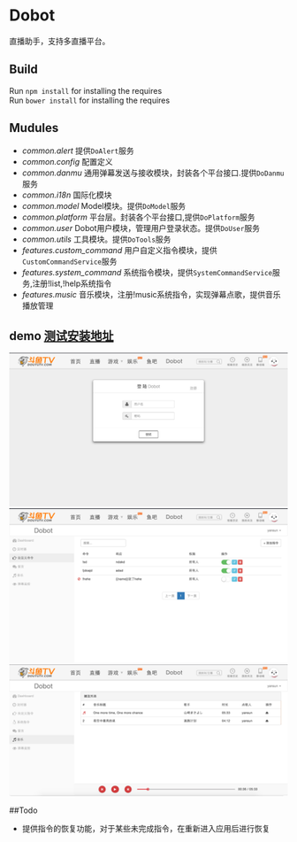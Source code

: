 # Dobot
直播助手，支持多直播平台。

## Build

Run `npm install` for installing the requires  
Run `bower install` for installing the requires  

## Mudules

- *common.alert*
  提供`DoAlert`服务
- *common.config*
  配置定义
- *common.danmu*
  通用弹幕发送与接收模块，封装各个平台接口.提供`DoDanmu`服务
- *common.i18n*
  国际化模块
- *common.model*
  Model模块。提供`DoModel`服务
- *common.platform*
  平台层。封装各个平台接口,提供`DoPlatform`服务
- *common.user*
  Dobot用户模块，管理用户登录状态。提供`DoUser`服务
- *common.utils*
  工具模块。提供`DoTools`服务
- *features.custom_command*
  用户自定义指令模块，提供`CustomCommandService`服务
- *features.system_command*
  系统指令模块，提供`SystemCommandService`服务,注册!list,!help系统指令
- *features.music*
  音乐模块，注册!music系统指令，实现弹幕点歌，提供音乐播放管理

## demo [测试安装地址](http://mygintama.sinaapp.com/)

![image](https://raw.githubusercontent.com/alexayan/dobot/master/demo/login.png)
![image](https://raw.githubusercontent.com/alexayan/dobot/master/demo/commands.png)
![image](https://raw.githubusercontent.com/alexayan/dobot/master/demo/music.png)

##Todo

- 提供指令的恢复功能，对于某些未完成指令，在重新进入应用后进行恢复

